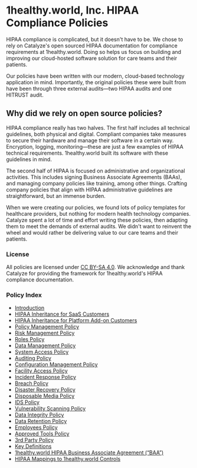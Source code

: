 # 1healthy.world, Inc. HIPAA Compliance Policies

HIPAA compliance is complicated, but it doesn't have to be. We chose to rely on Catalyze's open sourced HIPAA documentation for compliance requirements at 1healthy.world. Doing so helps us focus on building and improving our cloud-hosted software solution for care teams and their patients.

Our policies have been written with our modern, cloud-based technology application in mind. Importantly, the original policies these were built from have been through three external audits—two HIPAA audits and one HITRUST audit.

## Why did we rely on open source policies?

HIPAA compliance really has two halves. The first half includes all technical guidelines, both physical and digital. Compliant companies take measures to secure their hardware and manage their software in a certain way. Encryption, logging, monitoring—these are just a few examples of HIPAA technical requirements. 1healthy.world built its software with these guidelines in mind.

The second half of HIPAA is focused on administrative and organizational activities. This includes signing Business Associate Agreements (BAAs), and managing company policies like training, among other things. Crafting company policies that align with HIPAA administrative guidelines are straightforward, but an immense burden.

When we were creating our policies, we found lots of policy templates for healthcare providers, but nothing for modern health technology companies. Catalyze spent a lot of time and effort writing these policies, then adapting them to meet the demands of external audits. We didn't want to reinvent the wheel and would rather be delivering value to our care teams and their patients.

### License

All policies are licensed under [CC BY-SA 4.0](http://creativecommons.org/licenses/by-sa/4.0/). We acknowledge and thank Catalyze for providing the framework for 1healthy.world's HIPAA compliance documentation. 

### Policy Index

* [Introduction](source/sections/introduction.md)
* [HIPAA Inheritance for SaaS Customers](source/sections/hipaa_inheritance_for_paas_customers.md)
* [HIPAA Inheritance for Platform Add-on Customers](source/sections/hipaa_inheritance_for_platform_addon_customers.md)
* [Policy Management Policy](source/sections/policy_management_policy.md)
* [Risk Management Policy](source/sections/risk_management_policy.md)
* [Roles Policy](source/sections/roles_policy.md)
* [Data Management Policy](source/sections/data_management_policy.md)
* [System Access Policy](source/sections/systems_access_policy.md)
* [Auditing Policy](source/sections/auditing_policy.md)
* [Configuration Management Policy](source/sections/configuration_management_policy.md)
* [Facility Access Policy](source/sections/facility_access_policy.md)
* [Incident Response Policy](source/sections/incident_response_policy.md)
* [Breach Policy](source/sections/breach_policy.md)
* [Disaster Recovery Policy](source/sections/disaster_recovery_policy.md)
* [Disposable Media Policy](source/sections/disposable_media_policy.md)
* [IDS Policy](source/sections/ids_policy.md)
* [Vulnerability Scanning Policy](source/sections/vulnerability_scanning_policy.md)
* [Data Integrity Policy](source/sections/data_integrity_policy.md)
* [Data Retention Policy](source/sections/data_retention_policy.md)
* [Employees Policy](source/sections/employees_policy.md)
* [Approved Tools Policy](source/sections/approved_tools_policy.md)
* [3rd Party Policy](source/sections/3rd_party_policy.md)
* [Key Definitions](source/sections/key_definitions.md)
* [1healthy.world HIPAA Business Associate Agreement (“BAA”)](source/sections/catalyze_hipaa_business_associate_agreement.md)
* [HIPAA Mappings to 1healthy.world Controls](source/sections/hipaa_mapping_to_catalyze_controls.md)
